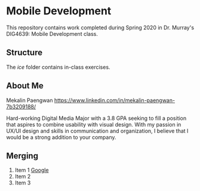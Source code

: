 # Mobile Development
This repository contains work completed during Spring 2020 in Dr. Murray's DIG4639: Mobile Development class.

## Structure
The *ice* folder contains in-class exercises. 

## About Me
Mekalin Paengwan
https://www.linkedin.com/in/mekalin-paengwan-7b3209188/

Hard-working Digital Media Major with a 3.8 GPA seeking to fill a position that aspires to combine usability with visual design. With my passion in UX/UI design and skills in communication and organization, I believe that I would be a strong addition to your company.

## Merging
1. Item 1 [Google](http://www.google.come)
2. Item 2
3. Item 3
